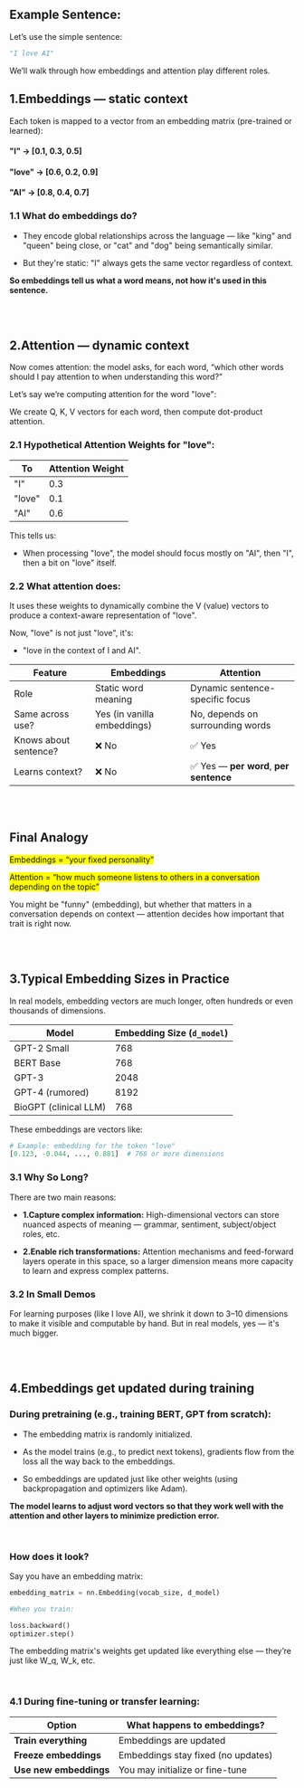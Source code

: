 
## Example Sentence:
Let’s use the simple sentence:

```python
"I love AI"
```


We’ll walk through how embeddings and attention play different roles.



## 1.Embeddings — static context

Each token is mapped to a vector from an embedding matrix (pre-trained or learned):


#### "I"     → [0.1, 0.3, 0.5]
#### "love"  → [0.6, 0.2, 0.9]
#### "AI"    → [0.8, 0.4, 0.7]


### 1.1 What do embeddings do?

 - They encode global relationships across the language — like "king" and "queen" being close, or "cat" and "dog" being semantically similar.

 - But they're static: "I" always gets the same vector regardless of context.

**So embeddings tell us what a word means, not how it's used in this sentence.**


<br><br>


## 2.Attention — dynamic context

Now comes attention: the model asks, for each word,
    “which other words should I pay attention to when understanding this word?”

Let’s say we’re computing attention for the word "love":

We create Q, K, V vectors for each word, then compute dot-product attention.



### 2.1 Hypothetical Attention Weights for "love":
| To     | Attention Weight |
| ------ | ---------------- |
| "I"    | 0.3              |
| "love" | 0.1              |
| "AI"   | 0.6              |

This tells us:

 - When processing "love", the model should focus mostly on "AI", then "I", then a bit on "love" itself.



### 2.2 What attention does:

It uses these weights to dynamically combine the V (value) vectors to produce a context-aware representation of "love".

Now, "love" is not just "love", it's:

 - "love in the context of I and AI".


| Feature               | Embeddings                  | Attention                              |
| --------------------- | --------------------------- | -------------------------------------- |
| Role                  | Static word meaning         | Dynamic sentence-specific focus        |
| Same across use?      | Yes (in vanilla embeddings) | No, depends on surrounding words       |
| Knows about sentence? | ❌ No                        | ✅ Yes                                  |
| Learns context?       | ❌ No                        | ✅ Yes — **per word**, **per sentence** |


<br><br>


## Final Analogy

<span style="background-color: #ffff00">Embeddings = “your fixed personality”

<span style="background-color: #ffff00">Attention = “how much someone listens to others in a conversation depending on the topic”

You might be "funny" (embedding), but whether that matters in a conversation depends on context — attention decides how important that trait is right now.






<br><br>




## 3.Typical Embedding Sizes in Practice

In real models, embedding vectors are much longer, often hundreds or even thousands of dimensions.
 
| Model                 | Embedding Size (`d_model`) |
| --------------------- | -------------------------- |
| GPT-2 Small           | 768                        |
| BERT Base             | 768                        |
| GPT-3                 | 2048                       |
| GPT-4 (rumored)       | 8192                       |
| BioGPT (clinical LLM) | 768                        |



These embeddings are vectors like:


```python
# Example: embedding for the token "love"
[0.123, -0.044, ..., 0.881]  # 768 or more dimensions
```


### 3.1 Why So Long?

There are two main reasons:

 - **1.Capture complex information:**
High-dimensional vectors can store nuanced aspects of meaning — grammar, sentiment, subject/object roles, etc.


 - **2.Enable rich transformations:**
Attention mechanisms and feed-forward layers operate in this space, so a larger dimension means more capacity to learn and express complex patterns.



### 3.2 In Small Demos
For learning purposes (like I love AI), we shrink it down to 3–10 dimensions to make it visible and computable by hand. But in real models, yes — it's much bigger.

<br><br>

## 4.Embeddings get updated during training

### During pretraining (e.g., training BERT, GPT from scratch):

 - The embedding matrix is randomly initialized.

 - As the model trains (e.g., to predict next tokens), gradients flow from the loss all the way back to the embeddings.

 - So embeddings are updated just like other weights (using backpropagation and optimizers like Adam).

**The model learns to adjust word vectors so that they work well with the attention and other layers to minimize prediction error.**

<br>

### How does it look?

Say you have an embedding matrix:

```python
embedding_matrix = nn.Embedding(vocab_size, d_model)

#When you train:

loss.backward()
optimizer.step()
```

The embedding matrix's weights get updated like everything else — they’re just like W_q, W_k, etc.

<br>

### 4.1 During fine-tuning or transfer learning:

| Option                 | What happens to embeddings?        |
| ---------------------- | ---------------------------------- |
| **Train everything**   | Embeddings are updated             |
| **Freeze embeddings**  | Embeddings stay fixed (no updates) |
| **Use new embeddings** | You may initialize or fine-tune    |
































